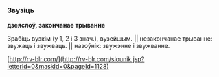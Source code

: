 ### Звузіць
**дзеяслоў, закончанае трыванне**

Зрабіць вузкім (у 1, 2 і 3 знач.), вузейшым. || незакончанае трыванне: звужаць і звужваць. || назоўнік: звужэнне і звужванне.

<a rel="author">[http://rv-blr.com/](http://rv-blr.com/slounik.jsp?letterId=0&maskId=0&pageId=1128)</a>
